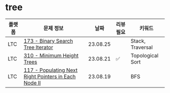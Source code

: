 # tree
| 플랫폼 | 문제 정보 | 날짜       | 리뷰 필요 | 키워드              |
|------|-----|----------|-------|------------------|
| LTC | [173 - Binary Search Tree Iterator](https://leetcode.com/problems/binary-search-tree-iterator/) | 23.08.25 | | Stack, Traversal |
| LTC | [310 - Minimum Height Trees](https://leetcode.com/problems/minimum-height-trees/) | 23.08.21 | ✅ | Topological Sort |
| LTC | [117 - Populating Next Right Pointers in Each Node II](https://leetcode.com/problems/populating-next-right-pointers-in-each-node-ii/) | 23.08.19 | | BFS              |
